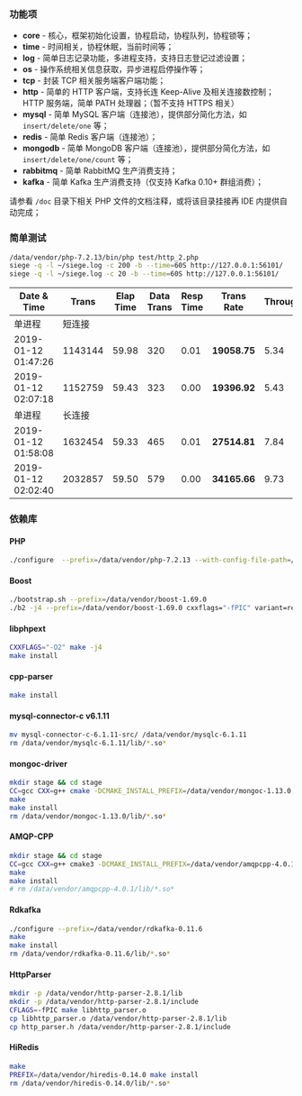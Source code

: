 ### 功能项

* **core** - 核心，框架初始化设置，协程启动，协程队列，协程锁等；
* **time** - 时间相关，协程休眠，当前时间等；
* **log** - 简单日志记录功能，多进程支持，支持日志登记过滤设置；
* **os** - 操作系统相关信息获取，异步进程启停操作等；
* **tcp** - 封装 TCP 相关服务端客户端功能；
* **http** - 简单的 HTTP 客户端，支持长连 Keep-Alive 及相关连接数控制；HTTP 服务端，简单 PATH 处理器；（暂不支持 HTTPS 相关）
* **mysql** - 简单 MySQL 客户端（连接池），提供部分简化方法，如 `insert/delete/one` 等；
* **redis** - 简单 Redis 客户端（连接池）；
* **mongodb** - 简单 MongoDB 客户端（连接池），提供部分简化方法，如 `insert/delete/one/count` 等；
* **rabbitmq** - 简单 RabbitMQ 生产消费支持；
* **kafka** - 简单 Kafka 生产消费支持（仅支持 Kafka 0.10+ 群组消费）；

请参看 `/doc` 目录下相关 PHP 文件的文档注释，或将该目录挂接再 IDE 内提供自动完成；

### 简单测试

``` bash
/data/vendor/php-7.2.13/bin/php test/http_2.php
siege -q -l ~/siege.log -c 200 -b --time=60S http://127.0.0.1:56101/
siege -q -l ~/siege.log -c 20 -b --time=60S http://127.0.0.1:56101/
```

| Date & Time | Trans | Elap Time | Data Trans | Resp Time | Trans Rate | Throughput | Concurrent | OKay | Timeout |
| ----------- | ----- | --------- | ---------- | --------- | ---------- | ---------- | ---------- | ---- | ------- |
| 单进程 | 短连接 |
| 2019-01-12 01:47:26 | 1143144 | 59.98 | 320 | 0.01 | **19058.75** | 5.34 | 196.92 | 1143144 | 0 |
| 2019-01-12 02:07:18 | 1152759 | 59.43 | 323 | 0.00 | **19396.92** | 5.43 | 19.44 | 1152759 | 0 |
| 单进程 | 长连接 |
| 2019-01-12 01:58:08 | 1632454 | 59.33 | 465 | 0.01 | **27514.81** | 7.84 | 198.67 | 1632454 | 0 |
| 2019-01-12 02:02:40 | 2032857 | 59.50 | 579 | 0.00 | **34165.66** | 9.73 | 19.25 | 2032857 | 0 |

### 依赖库

#### PHP
``` Bash
./configure  --prefix=/data/vendor/php-7.2.13 --with-config-file-path=/data/vendor/php-7.2.13/etc --disable-fpm --disable-phar --disable-dom --disable-libxml --disable-simplexml --disable-xml --disable-xmlreader --disable-xmlwriter --with-openssl --with-readline --enable-mbstring --without-pear
```
#### Boost

``` Bash
./bootstrap.sh --prefix=/data/vendor/boost-1.69.0
./b2 -j4 --prefix=/data/vendor/boost-1.69.0 cxxflags="-fPIC" variant=release link=static threading=multi install
```

#### libphpext
``` Bash
CXXFLAGS="-O2" make -j4
make install
```

#### cpp-parser
``` Bash
make install
```

#### mysql-connector-c v6.1.11
``` Bash
mv mysql-connector-c-6.1.11-src/ /data/vendor/mysqlc-6.1.11
rm /data/vendor/mysqlc-6.1.11/lib/*.so*
```

#### mongoc-driver
``` Bash
mkdir stage && cd stage
CC=gcc CXX=g++ cmake -DCMAKE_INSTALL_PREFIX=/data/vendor/mongoc-1.13.0 -DCMAKE_INSTALL_LIBDIR=lib -DCMAKE_BUILD_TYPE=Release -DCMAKE_C_FLAGS=-fPIC -DENABLE_STATIC=ON -DENABLE_SHM_COUNTERS=OFF -DENABLE_TESTS=OFF -DENABLE_EXAMPLES=OFF -DENABLE_AUTOMATIC_INIT_AND_CLEANUP=OFF ../
make
make install
rm /data/vendor/mongoc-1.13.0/lib/*.so*
```

#### AMQP-CPP
``` Bash
mkdir stage && cd stage
CC=gcc CXX=g++ cmake3 -DCMAKE_INSTALL_PREFIX=/data/vendor/amqpcpp-4.0.1 -DCMAKE_CXX_FLAGS=-fPIC -DCMAKE_BUILD_TYPE=Release -DAMQP-CPP_LINUX_TCP=on ../
make
make install
# rm /data/vendor/amqpcpp-4.0.1/lib/*.so*
```

#### Rdkafka
``` Bash
./configure --prefix=/data/vendor/rdkafka-0.11.6
make
make install
rm /data/vendor/rdkafka-0.11.6/lib/*.so*
```

#### HttpParser
``` Bash
mkdir -p /data/vendor/http-parser-2.8.1/lib
mkdir -p /data/vendor/http-parser-2.8.1/include
CFLAGS=-fPIC make libhttp_parser.o
cp libhttp_parser.o /data/vendor/http-parser-2.8.1/lib
cp http_parser.h /data/vendor/http-parser-2.8.1/include
```

#### HiRedis
``` Bash
make
PREFIX=/data/vendor/hiredis-0.14.0 make install
rm /data/vendor/hiredis-0.14.0/lib/*.so*
```


